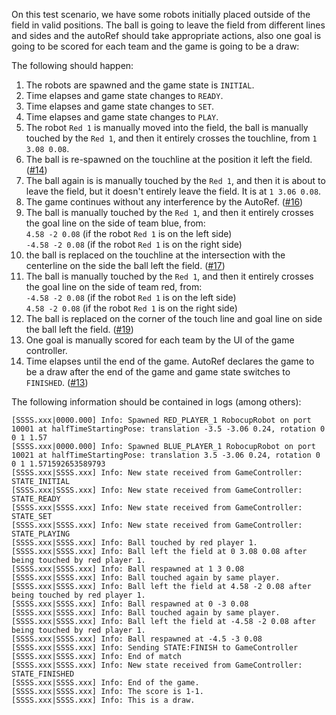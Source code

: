 On this test scenario, we have some robots initially placed outside of the field in valid positions. The ball is going to leave the field from different lines and sides and the autoRef should take appropriate actions, also one goal is going to be scored for each team and the game is going to be a draw:

The following should happen:

1. The robots are spawned and the game state is `INITIAL`.
2. Time elapses and game state changes to `READY`.
3. Time elapses and game state changes to `SET`.
4. Time elapses and game state changes to `PLAY`.
5. The robot `Red 1` is manually moved into the field, the ball is manually touched by the `Red 1`, and then it entirely crosses the touchline, from `1 3.08 0.08`.
6. The ball is re-spawned on the touchline at the position it left the field.([#14](https://github.com/RoboCup-Humanoid-TC/webots/issues/14))
7. The ball again is is manually touched by the `Red 1`, and then it is about to leave the field, but it doesn't entirely leave the field. It is at `1 3.06 0.08`.
8. The game continues without any interference by the AutoRef. ([#16](https://github.com/RoboCup-Humanoid-TC/webots/issues/16))
9. The ball is manually touched by the `Red 1`, and then it entirely crosses the goal line on the side of team blue, from:\
   `4.58 -2 0.08` (if the robot `Red 1` is on the left side)\
   `-4.58 -2 0.08` (if the robot `Red 1` is on the right side)
10. the ball is replaced on the touchline at the intersection with the centerline on the side the ball left the field. ([#17](https://github.com/RoboCup-Humanoid-TC/webots/issues/17))
11. The ball is manually touched by the `Red 1`, and then it entirely crosses the goal line on the side of team red, from:\
   `-4.58 -2 0.08` (if the robot `Red 1` is on the left side)\
   `4.58 -2 0.08` (if the robot `Red 1` is on the right side)
12. The ball is replaced on the corner of the touch line and goal line on side the ball left the field. ([#19](https://github.com/RoboCup-Humanoid-TC/webots/issues/19))
13. One goal is manually scored for each team by the UI of the game controller.
14. Time elapses until the end of the game. AutoRef declares the game to be a draw after the end of the game and game state switches to `FINISHED`. ([#13](https://github.com/RoboCup-Humanoid-TC/webots/issues/13))

The following information should be contained in logs (among others):

```
[SSSS.xxx|0000.000] Info: Spawned RED_PLAYER_1 RobocupRobot on port 10001 at halfTimeStartingPose: translation -3.5 -3.06 0.24, rotation 0 0 1 1.57
[SSSS.xxx|0000.000] Info: Spawned BLUE_PLAYER_1 RobocupRobot on port 10021 at halfTimeStartingPose: translation 3.5 -3.06 0.24, rotation 0 0 1 1.571592653589793
[SSSS.xxx|SSSS.xxx] Info: New state received from GameController: STATE_INITIAL
[SSSS.xxx|SSSS.xxx] Info: New state received from GameController: STATE_READY
[SSSS.xxx|SSSS.xxx] Info: New state received from GameController: STATE_SET
[SSSS.xxx|SSSS.xxx] Info: New state received from GameController: STATE_PLAYING
[SSSS.xxx|SSSS.xxx] Info: Ball touched by red player 1.
[SSSS.xxx|SSSS.xxx] Info: Ball left the field at 0 3.08 0.08 after being touched by red player 1.
[SSSS.xxx|SSSS.xxx] Info: Ball respawned at 1 3 0.08
[SSSS.xxx|SSSS.xxx] Info: Ball touched again by same player.
[SSSS.xxx|SSSS.xxx] Info: Ball left the field at 4.58 -2 0.08 after being touched by red player 1.
[SSSS.xxx|SSSS.xxx] Info: Ball respawned at 0 -3 0.08
[SSSS.xxx|SSSS.xxx] Info: Ball touched again by same player.
[SSSS.xxx|SSSS.xxx] Info: Ball left the field at -4.58 -2 0.08 after being touched by red player 1.
[SSSS.xxx|SSSS.xxx] Info: Ball respawned at -4.5 -3 0.08
[SSSS.xxx|SSSS.xxx] Info: Sending STATE:FINISH to GameController
[SSSS.xxx|SSSS.xxx] Info: End of match
[SSSS.xxx|SSSS.xxx] Info: New state received from GameController: STATE_FINISHED
[SSSS.xxx|SSSS.xxx] Info: End of the game.
[SSSS.xxx|SSSS.xxx] Info: The score is 1-1.
[SSSS.xxx|SSSS.xxx] Info: This is a draw.
```
